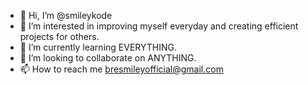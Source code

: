 - 👋 Hi, I’m @smileykode
- 👀 I’m interested in improving myself everyday and creating efficient projects for others.
- 🌱 I’m currently learning EVERYTHING.
- 💞️ I’m looking to collaborate on ANYTHING.
- 📫 How to reach me bresmileyofficial@gmail.com

<!---
smileykode/smileykode is a ✨ special ✨ repository because its `README.md` (this file) appears on your GitHub profile.
You can click the Preview link to take a look at your changes.
--->
